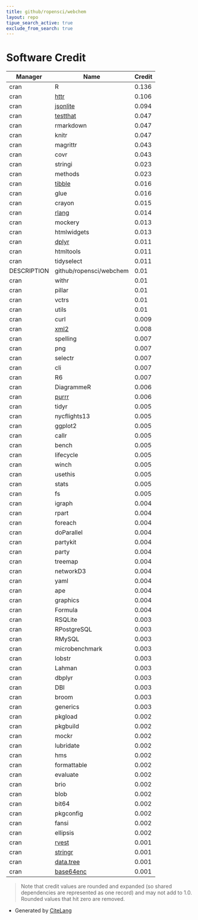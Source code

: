 ```yaml
---
title: github/ropensci/webchem
layout: repo
tipue_search_active: true
exclude_from_search: true
---
```

# Software Credit

|Manager|Name|Credit|
|-------|----|------|
|cran|R|0.136|
|cran|[httr](https://httr.r-lib.org/)|0.106|
|cran|[jsonlite](https://arxiv.org/abs/1403.2805 (paper))|0.094|
|cran|[testthat](https://testthat.r-lib.org)|0.047|
|cran|rmarkdown|0.047|
|cran|knitr|0.047|
|cran|magrittr|0.043|
|cran|covr|0.043|
|cran|stringi|0.023|
|cran|methods|0.023|
|cran|[tibble](https://tibble.tidyverse.org/)|0.016|
|cran|glue|0.016|
|cran|crayon|0.015|
|cran|[rlang](https://rlang.r-lib.org)|0.014|
|cran|mockery|0.013|
|cran|htmlwidgets|0.013|
|cran|[dplyr](https://dplyr.tidyverse.org)|0.011|
|cran|htmltools|0.011|
|cran|tidyselect|0.011|
|DESCRIPTION|github/ropensci/webchem|0.01|
|cran|withr|0.01|
|cran|pillar|0.01|
|cran|vctrs|0.01|
|cran|utils|0.01|
|cran|curl|0.009|
|cran|[xml2](https://xml2.r-lib.org/)|0.008|
|cran|spelling|0.007|
|cran|png|0.007|
|cran|selectr|0.007|
|cran|cli|0.007|
|cran|R6|0.007|
|cran|DiagrammeR|0.006|
|cran|[purrr](http://purrr.tidyverse.org)|0.006|
|cran|tidyr|0.005|
|cran|nycflights13|0.005|
|cran|ggplot2|0.005|
|cran|callr|0.005|
|cran|bench|0.005|
|cran|lifecycle|0.005|
|cran|winch|0.005|
|cran|usethis|0.005|
|cran|stats|0.005|
|cran|fs|0.005|
|cran|igraph|0.004|
|cran|rpart|0.004|
|cran|foreach|0.004|
|cran|doParallel|0.004|
|cran|partykit|0.004|
|cran|party|0.004|
|cran|treemap|0.004|
|cran|networkD3|0.004|
|cran|yaml|0.004|
|cran|ape|0.004|
|cran|graphics|0.004|
|cran|Formula|0.004|
|cran|RSQLite|0.003|
|cran|RPostgreSQL|0.003|
|cran|RMySQL|0.003|
|cran|microbenchmark|0.003|
|cran|lobstr|0.003|
|cran|Lahman|0.003|
|cran|dbplyr|0.003|
|cran|DBI|0.003|
|cran|broom|0.003|
|cran|generics|0.003|
|cran|pkgload|0.002|
|cran|pkgbuild|0.002|
|cran|mockr|0.002|
|cran|lubridate|0.002|
|cran|hms|0.002|
|cran|formattable|0.002|
|cran|evaluate|0.002|
|cran|brio|0.002|
|cran|blob|0.002|
|cran|bit64|0.002|
|cran|pkgconfig|0.002|
|cran|fansi|0.002|
|cran|ellipsis|0.002|
|cran|[rvest](http://rvest.tidyverse.org/)|0.001|
|cran|[stringr](http://stringr.tidyverse.org)|0.001|
|cran|[data.tree](http://github.com/gluc/data.tree)|0.001|
|cran|[base64enc](http://www.rforge.net/base64enc)|0.001|


> Note that credit values are rounded and expanded (so shared dependencies are represented as one record) and may not add to 1.0. Rounded values that hit zero are removed.


- Generated by [CiteLang](https://github.com/vsoch/citelang)
